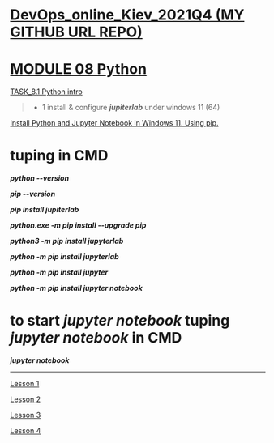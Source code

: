 
[DevOps_online_Kiev_2021Q4 (MY GITHUB URL REPO)](https://github.com/vasilkyiv/DevOps_online_Kiev_2021Q4.git)
=======================================

[MODULE 08 Python](https://github.com/vasilkyiv/DevOps_online_Kiev_2021Q4/tree/main/m8) 
===========================================================================

[TASK_8.1 Python intro](https://github.com/vasilkyiv/DevOps_online_Kiev_2021Q4/tree/main/m8/task8.1) 

> - 1 install & configure ***jupiterlab*** under windows 11 (64)

[Install Python and Jupyter Notebook in Windows 11. Using pip.](https://www.youtube.com/watch?v=1w-Bm4zpFgs)

# tuping  in CMD

***python --version***

***pip --version***

***pip install jupiterlab***

***python.exe -m pip install --upgrade pip***

***python3 -m pip install jupyterlab***

***python -m pip install jupyterlab***

***python -m pip install jupyter***

***python -m pip install jupyter notebook***

# to start ***jupyter notebook*** tuping ***jupyter notebook*** in CMD

***jupyter notebook***

*********************************************

[Lesson 1](https://www.youtube.com/watch?v=LFCq-mNF96c)

[Lesson 2](https://www.youtube.com/watch?v=P8XvMo_NNvo)

[Lesson 3](https://www.youtube.com/watch?v=GLaH7YYO-2I)

[Lesson 4](https://www.youtube.com/watch?v=sZ0EIwgLblY)

